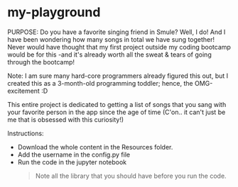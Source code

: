 # my-playground

PURPOSE:
Do you have a favorite singing friend in Smule? Well, I do! And I have been wondering how many songs in total we have sung together! Never would have thought that my first project outside my coding bootcamp would be for this -and it's already worth all the sweat & tears of going through the bootcamp!

Note: I am sure many hard-core programmers already figured this out, but I created this as a 3-month-old programming toddler; hence, the OMG-excitement :D

This entire project is dedicated to getting a list of songs that you sang with your favorite person in the app since the age of time (C'on.. it can't just be me that is obsessed with this curiosity!)

Instructions:
- Download the whole content in the Resources folder.
- Add the username in the config.py file
- Run the code in the jupyter notebook
  > Note all the library that you should have before you run the code.
